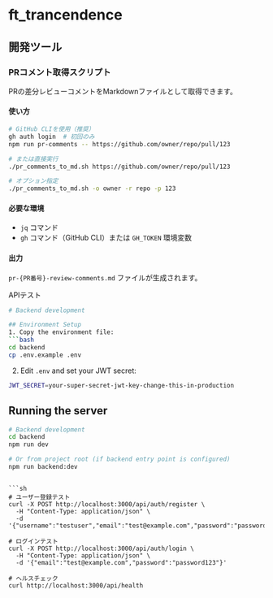 # ft_trancendence

## 開発ツール

### PRコメント取得スクリプト

PRの差分レビューコメントをMarkdownファイルとして取得できます。

#### 使い方

```bash
# GitHub CLIを使用（推奨）
gh auth login  # 初回のみ
npm run pr-comments -- https://github.com/owner/repo/pull/123

# または直接実行
./pr_comments_to_md.sh https://github.com/owner/repo/pull/123

# オプション指定
./pr_comments_to_md.sh -o owner -r repo -p 123
```

#### 必要な環境

- `jq` コマンド
- `gh` コマンド（GitHub CLI）または `GH_TOKEN` 環境変数

#### 出力

`pr-{PR番号}-review-comments.md` ファイルが生成されます。

APIテスト

````sh
# Backend development

## Environment Setup
1. Copy the environment file:
```bash
cd backend
cp .env.example .env
````

2. Edit `.env` and set your JWT secret:

```bash
JWT_SECRET=your-super-secret-jwt-key-change-this-in-production
```

## Running the server

```bash
# Backend development
cd backend
npm run dev

# Or from project root (if backend entry point is configured)
npm run backend:dev
```

````

```sh
# ユーザー登録テスト
curl -X POST http://localhost:3000/api/auth/register \
  -H "Content-Type: application/json" \
  -d '{"username":"testuser","email":"test@example.com","password":"password123"}'

# ログインテスト
curl -X POST http://localhost:3000/api/auth/login \
  -H "Content-Type: application/json" \
  -d '{"email":"test@example.com","password":"password123"}'

# ヘルスチェック
curl http://localhost:3000/api/health

````
